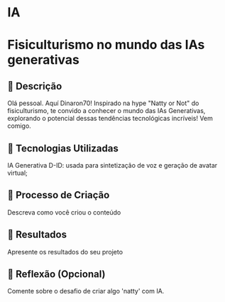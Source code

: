 # IA

# Fisiculturismo no mundo das IAs generativas

## 📒 Descrição
Olá pessoal. Aquí Dinaron70! Inspirado na hype "Natty or Not" do fisiculturismo, te convido a conhecer o mundo das IAs Generativas, explorando o potencial dessas tendências tecnológicas incríveis! Vem comigo.

## 🤖 Tecnologias Utilizadas
IA Generativa D-ID: usada para sintetização de voz e geração de avatar virtual;



## 🧐 Processo de Criação
Descreva como você criou o conteúdo

## 🚀 Resultados
Apresente os resultados do seu projeto

## 💭 Reflexão (Opcional)
Comente sobre o desafio de criar algo 'natty' com IA.
